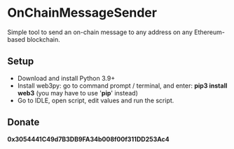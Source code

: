 # OnChainMessageSender
Simple tool to send an on-chain message to any address on any Ethereum-based blockchain.

## Setup

- Download and install Python 3.9+
- Install web3py: go to command prompt / terminal, and enter: __pip3 install web3__ (you may have to use '__pip__' instead)
- Go to IDLE, open script, edit values and run the script.

## Donate

**0x3054441C49d7B3DB9FA34b008f00f311DD253Ac4**
